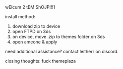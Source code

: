 wElcum 2 tEM ShOJP!!!1

install method: 
1. download zip to device
2. open FTPD on 3ds
3. on device, move .zip to themes folder on 3ds
4. open ameone & apply

need additional assistance? contact leitherr on discord.

closing thoughts: fuck themeplaza
